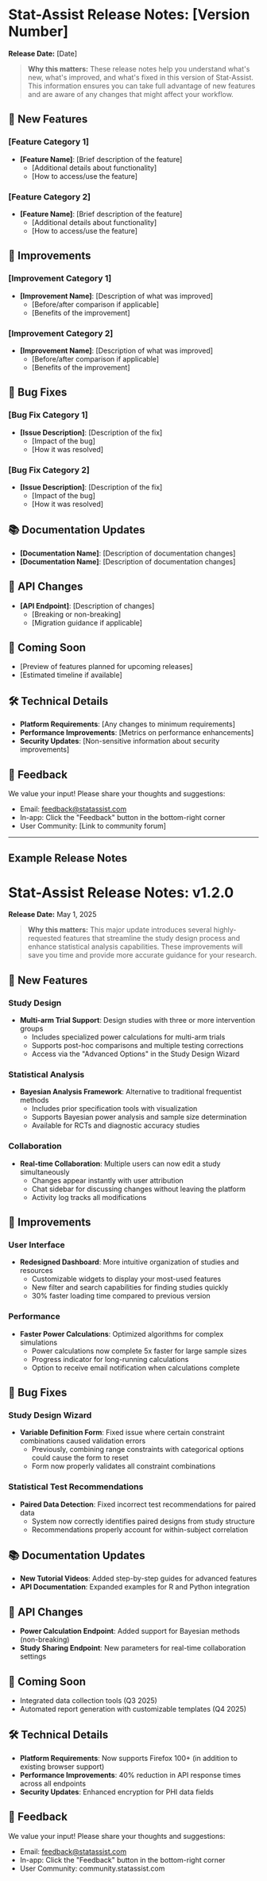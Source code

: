# Stat-Assist Release Notes: [Version Number]

**Release Date:** [Date]

> **Why this matters:** These release notes help you understand what's new, what's improved, and what's fixed in this version of Stat-Assist. This information ensures you can take full advantage of new features and are aware of any changes that might affect your workflow.

## 🚀 New Features

### [Feature Category 1]
- **[Feature Name]**: [Brief description of the feature]
  - [Additional details about functionality]
  - [How to access/use the feature]

### [Feature Category 2]
- **[Feature Name]**: [Brief description of the feature]
  - [Additional details about functionality]
  - [How to access/use the feature]

## 🔧 Improvements

### [Improvement Category 1]
- **[Improvement Name]**: [Description of what was improved]
  - [Before/after comparison if applicable]
  - [Benefits of the improvement]

### [Improvement Category 2]
- **[Improvement Name]**: [Description of what was improved]
  - [Before/after comparison if applicable]
  - [Benefits of the improvement]

## 🐛 Bug Fixes

### [Bug Fix Category 1]
- **[Issue Description]**: [Description of the fix]
  - [Impact of the bug]
  - [How it was resolved]

### [Bug Fix Category 2]
- **[Issue Description]**: [Description of the fix]
  - [Impact of the bug]
  - [How it was resolved]

## 📚 Documentation Updates
- **[Documentation Name]**: [Description of documentation changes]
- **[Documentation Name]**: [Description of documentation changes]

## 🔄 API Changes
- **[API Endpoint]**: [Description of changes]
  - [Breaking or non-breaking]
  - [Migration guidance if applicable]

## 🔮 Coming Soon
- [Preview of features planned for upcoming releases]
- [Estimated timeline if available]

## 🛠️ Technical Details
- **Platform Requirements**: [Any changes to minimum requirements]
- **Performance Improvements**: [Metrics on performance enhancements]
- **Security Updates**: [Non-sensitive information about security improvements]

## 📝 Feedback
We value your input! Please share your thoughts and suggestions:
- Email: feedback@statassist.com
- In-app: Click the "Feedback" button in the bottom-right corner
- User Community: [Link to community forum]

---

## Example Release Notes

# Stat-Assist Release Notes: v1.2.0

**Release Date:** May 1, 2025

> **Why this matters:** This major update introduces several highly-requested features that streamline the study design process and enhance statistical analysis capabilities. These improvements will save you time and provide more accurate guidance for your research.

## 🚀 New Features

### Study Design
- **Multi-arm Trial Support**: Design studies with three or more intervention groups
  - Includes specialized power calculations for multi-arm trials
  - Supports post-hoc comparisons and multiple testing corrections
  - Access via the "Advanced Options" in the Study Design Wizard

### Statistical Analysis
- **Bayesian Analysis Framework**: Alternative to traditional frequentist methods
  - Includes prior specification tools with visualization
  - Supports Bayesian power analysis and sample size determination
  - Available for RCTs and diagnostic accuracy studies

### Collaboration
- **Real-time Collaboration**: Multiple users can now edit a study simultaneously
  - Changes appear instantly with user attribution
  - Chat sidebar for discussing changes without leaving the platform
  - Activity log tracks all modifications

## 🔧 Improvements

### User Interface
- **Redesigned Dashboard**: More intuitive organization of studies and resources
  - Customizable widgets to display your most-used features
  - New filter and search capabilities for finding studies quickly
  - 30% faster loading time compared to previous version

### Performance
- **Faster Power Calculations**: Optimized algorithms for complex simulations
  - Power calculations now complete 5x faster for large sample sizes
  - Progress indicator for long-running calculations
  - Option to receive email notification when calculations complete

## 🐛 Bug Fixes

### Study Design Wizard
- **Variable Definition Form**: Fixed issue where certain constraint combinations caused validation errors
  - Previously, combining range constraints with categorical options could cause the form to reset
  - Form now properly validates all constraint combinations

### Statistical Test Recommendations
- **Paired Data Detection**: Fixed incorrect test recommendations for paired data
  - System now correctly identifies paired designs from study structure
  - Recommendations properly account for within-subject correlation

## 📚 Documentation Updates
- **New Tutorial Videos**: Added step-by-step guides for advanced features
- **API Documentation**: Expanded examples for R and Python integration

## 🔄 API Changes
- **Power Calculation Endpoint**: Added support for Bayesian methods (non-breaking)
- **Study Sharing Endpoint**: New parameters for real-time collaboration settings

## 🔮 Coming Soon
- Integrated data collection tools (Q3 2025)
- Automated report generation with customizable templates (Q4 2025)

## 🛠️ Technical Details
- **Platform Requirements**: Now supports Firefox 100+ (in addition to existing browser support)
- **Performance Improvements**: 40% reduction in API response times across all endpoints
- **Security Updates**: Enhanced encryption for PHI data fields

## 📝 Feedback
We value your input! Please share your thoughts and suggestions:
- Email: feedback@statassist.com
- In-app: Click the "Feedback" button in the bottom-right corner
- User Community: community.statassist.com
